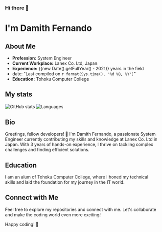### Hi there 👋

# I'm Damith Fernando

## About Me
- **Profession:** System Engineer
- **Current Workplace:** Lanex Co. Ltd, Japan
- **Experience:** {{new Date().getFullYear() - 2021}} years in the field
- date: "Last compiled on `r format(Sys.time(), '%d %B, %Y')`"
- **Education:** Tohoku Computer College

## My stats

<img align="center" src="https://github-readme-stats.vercel.app/api?username=damithfdo95&show_icons=true&theme=dracula" alt="GitHub stats" />

<img align="center" src="https://github-readme-stats.vercel.app/api/top-langs/?username=damithfdo95&exclude_repo=damithfdo95&layout=compact&theme=dracula" alt="Languages" />


## Bio
Greetings, fellow developers! 👋 I'm Damith Fernando, a passionate System Engineer currently contributing my skills and knowledge at Lanex Co. Ltd in Japan. With 3 years of hands-on experience, I thrive on tackling complex challenges and finding efficient solutions.

## Education
I am an alum of Tohoku Computer College, where I honed my technical skills and laid the foundation for my journey in the IT world.

## Connect with Me
Feel free to explore my repositories and connect with me. Let's collaborate and make the coding world even more exciting!

Happy coding! 🚀

